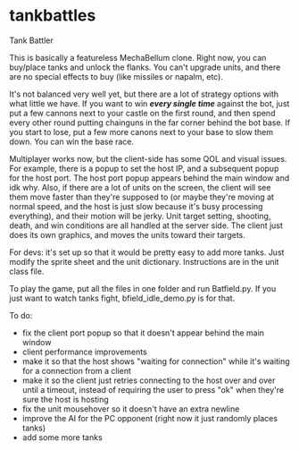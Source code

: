 # tankbattles
Tank Battler

This is basically a featureless MechaBellum clone. Right now, you can buy/place tanks and unlock the flanks. You can't upgrade units, and there are no special effects to buy (like missiles or napalm, etc).

It's not balanced very well yet, but there are a lot of strategy options with what little we have. If you want to win ***every single time*** against the bot, just put a few cannons next to your castle on the first round, and then spend every other round putting chainguns in the far corner behind the bot base. If you start to lose, put a few more canons next to your base to slow them down. You can win the base race.

Multiplayer works now, but the client-side has some QOL and visual issues. For example, there is a popup to set the host IP, and a subsequent popup for the host port. The host port popup appears behind the main window and idk why. Also, if there are a lot of units on the screen, the client will see them move faster than they're supposed to (or maybe they're moving at normal speed, and the host is just slow because it's busy processing everything), and their motion will be jerky. Unit target setting, shooting, death, and win conditions are all handled at the server side. The client just does its own graphics, and moves the units toward their targets.

For devs: it's set up so that it would be pretty easy to add more tanks. Just modify the sprite sheet and the unit dictionary. Instructions are in the unit class file.

To play the game, put all the files in one folder and run Batfield.py. If you just want to watch tanks fight, bfield_idle_demo.py is for that.

To do:
- fix the client port popup so that it doesn't appear behind the main window
- client performance improvements
- make it so that the host shows "waiting for connection" while it's waiting for a connection from a client
- make it so the client just retries connecting to the host over and over until a timeout, instead of requiring the user to press "ok"  when they're sure the host is hosting
- fix the unit mousehover so it doesn't have an extra newline
- improve the AI for the PC opponent (right now it just randomly places tanks)
- add some more tanks
